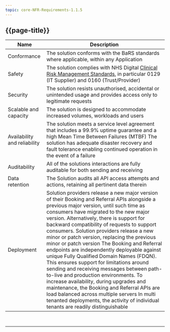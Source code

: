 ```yaml
---
topic: core-NFR-Requirements-1.1.5
---
```


## {{page-title}}

| Name                         | Description                                                                                                                                                                                                                                                                                                                                                                                                                                                                                                                                                                                                                                                                                                                                                                                                                                                                      |
|------------------------------|----------------------------------------------------------------------------------------------------------------------------------------------------------------------------------------------------------------------------------------------------------------------------------------------------------------------------------------------------------------------------------------------------------------------------------------------------------------------------------------------------------------------------------------------------------------------------------------------------------------------------------------------------------------------------------------------------------------------------------------------------------------------------------------------------------------------------------------------------------------------------------|
| Conformance                  | The solution conforms with the BaRS standards where applicable, within any Application                                                                                                                                                                                                                                                                                                                                                                                                                                                                                                                                                                                                                                                                                                                                                                                           |
| Safety                       | The solution complies with NHS Digital [Clinical Risk Management Standards](https://digital.nhs.uk/services/clinical-safety/clinical-risk-management-standards), in particular 0129 (IT Supplier) and 0160 (Trust/Provider)                                                                                                                                                                                                                                                                                                                                                                                                                                                                                                                                                                                                                                                                                                                                            |
| Security                     | The solution resists unauthorised, accidental or unintended usage and provides access only to legitimate requests                                                                                                                                                                                                                                                                                                                                                                                                                                                                                                                                                                                                                                                                                                                                                                |
| Scalable and capacity        | The solution is designed to accommodate increased volumes, workloads and users                                                                                                                                                                                                                                                                                                                                                                                                                                                                                                                                                                                                                                                                                                                                                                                                   |
| Availability and reliability | The solution meets a service level agreement that includes a 99.9% uptime guarantee and a high Mean Time Between Failures (MTBF) The solution has adequate disaster recovery and fault tolerance enabling continued operation in the event of a failure                                                                                                                                                                                                                                                                                                                                                                                                                                                                                                                                                                                                                          |
| Auditability                 | All of the solutions interactions are fully auditable for both sending and receiving                                                                                                                                                                                                                                                                                                                                                                                                                                                                                                                                                                                                                                                                                                                                                                                             |
| Data retention               | The Solution audits all API access attempts and actions, retaining all pertinent data therein                                                                                                                                                                                                                                                                                                                                                                                                                                                                                                                                                                                                                                                                                                                                                                                    |
| Deployment                   | Solution providers release a new major version of their Booking and Referral APIs alongside a previous major version, until such time as consumers have migrated to the new major version. Alternatively, there is support for backward compatibility of requests to support consumers. Solution providers release a new minor or patch version, replacing the previous minor or patch version The Booking and Referral endpoints are independently deployable against unique Fully Qualified Domain Names (FDQN). This ensures support for limitations around sending and receiving messages between path-to-live and production environments. To increase availability, during upgrades and maintenance, the Booking and Referral APIs are load balanced across multiple servers In multi tenanted deployments, the activity of individual tenants are readily distinguishable |

<br>
<hr>